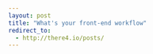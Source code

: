 ```yaml
---
layout: post
title: "What's your front-end workflow"
redirect_to:
  - http://there4.io/posts/
---
```

